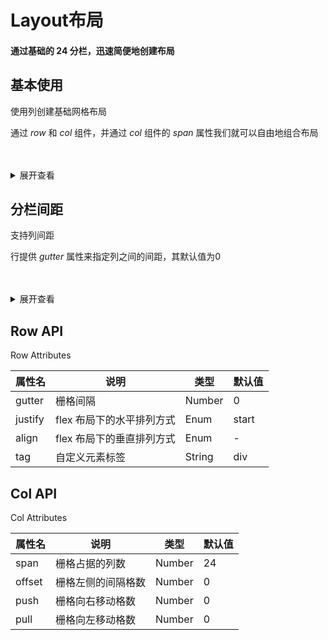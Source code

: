 <script setup>
    import demo1 from './demo1.vue'
    import demo2 from './demo2.vue'
</script>
# Layout布局

#### 通过基础的 24 分栏，迅速简便地创建布局

## 基本使用

使用列创建基础网格布局

通过 _row_ 和 _col_ 组件，并通过 _col_ 组件的 _span_ 属性我们就可以自由地组合布局

<br/>
    <demo1/>
<br/>

<details>
<summary>展开查看</summary>

```vue
<template>
  <c-row>
    <c-col :span="24">
      <div class="col-box col-box-1">24</div>
    </c-col>
  </c-row>
  <c-row>
    <c-col :span="12">
      <div class="col-box col-box-1">12</div>
    </c-col>
    <c-col :span="12">
      <div class="col-box col-box-2">12</div>
    </c-col>
  </c-row>
  <c-row>
    <c-col :span="8">
      <div class="col-box col-box-1">8</div>
    </c-col>
    <c-col :span="8">
      <div class="col-box col-box-2">8</div>
    </c-col>
    <c-col :span="8">
      <div class="col-box col-box-1">8</div>
    </c-col>
  </c-row>
  <c-row>
    <c-col :span="6">
      <div class="col-box col-box-1">6</div>
    </c-col>
    <c-col :span="6">
      <div class="col-box col-box-2">6</div>
    </c-col>
    <c-col :span="6">
      <div class="col-box col-box-1">6</div>
    </c-col>
    <c-col :span="6">
      <div class="col-box col-box-2">6</div>
    </c-col>
  </c-row>
  <c-row>
    <c-col :span="12">
      <div class="col-box col-box-1">12</div>
    </c-col>
    <c-col :span="6">
      <div class="col-box col-box-2">6</div>
    </c-col>
    <c-col :span="4">
      <div class="col-box col-box-1">4</div>
    </c-col>
    <c-col :span="2">
      <div class="col-box col-box-2">2</div>
    </c-col>
  </c-row>
</template>

<style lang="less" scoped>
.col-box {
  height: 34px;
  margin-bottom: 10px;
  text-align: center;
  line-height: 34px;
  border-radius: 5px;
}
.col-box-1 {
  background-color: #9eaaaf;
  color: #333;
}
.col-box-2 {
  background-color: #505050;
  color: #fff;
}
</style>
```
</details>

## 分栏间距

支持列间距

行提供 _gutter_ 属性来指定列之间的间距，其默认值为0

<br/>
<demo2/>
<br/>

<details>
<summary>展开查看</summary>

```vue
<template>
  <c-row :gutter="20">
    <c-col :span="12">
      <div class="col-box col-box-1">12</div>
    </c-col>
    <c-col :span="12">
      <div class="col-box col-box-2">12</div>
    </c-col>
  </c-row>
  <c-row :gutter="20">
    <c-col :span="8">
      <div class="col-box col-box-1">8</div>
    </c-col>
    <c-col :span="8">
      <div class="col-box col-box-2">8</div>
    </c-col>
    <c-col :span="8">
      <div class="col-box col-box-1">8</div>
    </c-col>
  </c-row>
  <c-row :gutter="20">
    <c-col :span="6">
      <div class="col-box col-box-1">6</div>
    </c-col>
    <c-col :span="6">
      <div class="col-box col-box-2">6</div>
    </c-col>
    <c-col :span="6">
      <div class="col-box col-box-1">6</div>
    </c-col>
    <c-col :span="6">
      <div class="col-box col-box-2">6</div>
    </c-col>
  </c-row>
  <c-row :gutter="20">
    <c-col :span="12">
      <div class="col-box col-box-1">12</div>
    </c-col>
    <c-col :span="6">
      <div class="col-box col-box-2">6</div>
    </c-col>
    <c-col :span="4">
      <div class="col-box col-box-1">4</div>
    </c-col>
    <c-col :span="2">
      <div class="col-box col-box-2">2</div>
    </c-col>
  </c-row>
</template>

<style lang="less" scoped>
.col-box {
  height: 34px;
  margin-bottom: 10px;
  text-align: center;
  line-height: 34px;
  border-radius: 5px;
}
.col-box-1 {
  background-color: #9eaaaf;
  color: #333;
}
.col-box-2 {
  background-color: #505050;
  color: #fff;
}
</style>

```
</details>

## Row API
Row Attributes

| 属性名  | 说明                      | 类型   | 默认值 |
| ------- | ------------------------- | ------ | ------ |
| gutter  | 栅格间隔                  | Number | 0      |
| justify | flex 布局下的水平排列方式 | Enum   | start  |
| align   | flex 布局下的垂直排列方式 | Enum   | -      |
| tag     | 自定义元素标签            | String | div    |

## Col API
Col Attributes

| 属性名 | 说明               | 类型   | 默认值 |
| ------ | ------------------ | ------ | ------ |
| span   | 栅格占据的列数     | Number | 24     |
| offset | 栅格左侧的间隔格数 | Number | 0      |
| push   | 栅格向右移动格数   | Number | 0      |
| pull   | 栅格向左移动格数   | Number | 0      |

